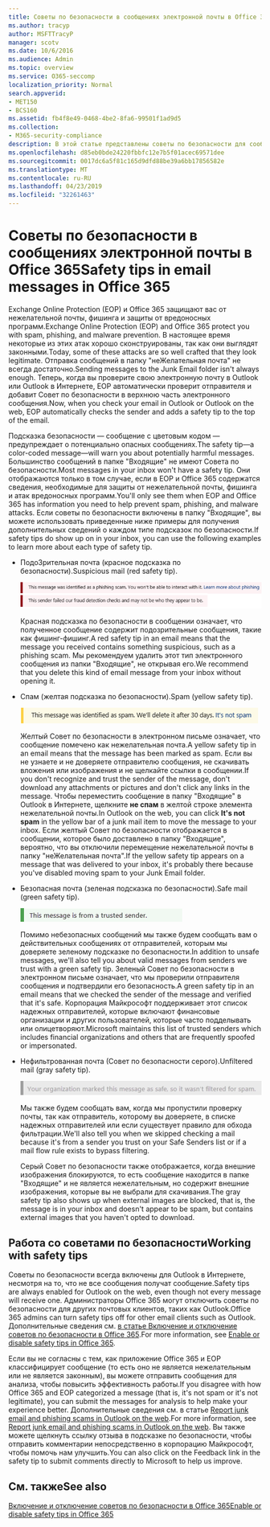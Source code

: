 ```yaml
---
title: Советы по безопасности в сообщениях электронной почты в Office 365
ms.author: tracyp
author: MSFTTracyP
manager: scotv
ms.date: 10/6/2016
ms.audience: Admin
ms.topic: overview
ms.service: O365-seccomp
localization_priority: Normal
search.appverid:
- MET150
- BCS160
ms.assetid: fb4f8e49-0468-4be2-8fa6-99501f1ad9d5
ms.collection:
- M365-security-compliance
description: В этой статье представлены советы по безопасности для сообщений электронной почты, фильтруемых фильтром нежелательной почты EOP и Office 365.
ms.openlocfilehash: d85eb0bde24220fbbfc12e7b5f01acec69571dee
ms.sourcegitcommit: 0017dc6a5f81c165d9dfd88be39a6bb17856582e
ms.translationtype: MT
ms.contentlocale: ru-RU
ms.lasthandoff: 04/23/2019
ms.locfileid: "32261463"
---
```

# <a name="safety-tips-in-email-messages-in-office-365"></a><span data-ttu-id="6c4c5-103">Советы по безопасности в сообщениях электронной почты в Office 365</span><span class="sxs-lookup"><span data-stu-id="6c4c5-103">Safety tips in email messages in Office 365</span></span>

<span data-ttu-id="6c4c5-104">Exchange Online Protection (EOP) и Office 365 защищают вас от нежелательной почты, фишинга и защиты от вредоносных программ.</span><span class="sxs-lookup"><span data-stu-id="6c4c5-104">Exchange Online Protection (EOP) and Office 365 protect you with spam, phishing, and malware prevention.</span></span> <span data-ttu-id="6c4c5-105">В настоящее время некоторые из этих атак хорошо сконструированы, так как они выглядят законными.</span><span class="sxs-lookup"><span data-stu-id="6c4c5-105">Today, some of these attacks are so well crafted that they look legitimate.</span></span> <span data-ttu-id="6c4c5-106">Отправка сообщений в папку "неЖелательная почта" не всегда достаточно.</span><span class="sxs-lookup"><span data-stu-id="6c4c5-106">Sending messages to the Junk Email folder isn't always enough.</span></span> <span data-ttu-id="6c4c5-107">Теперь, когда вы проверите свою электронную почту в Outlook или Outlook в Интернете, EOP автоматически проверит отправителя и добавит Совет по безопасности в верхнюю часть электронного сообщения.</span><span class="sxs-lookup"><span data-stu-id="6c4c5-107">Now, when you check your email in Outlook or Outlook on the web, EOP automatically checks the sender and adds a safety tip to the top of the email.</span></span> 
  
<span data-ttu-id="6c4c5-108">Подсказка безопасности — сообщение с цветовым кодом — предупреждает о потенциально опасных сообщениях.</span><span class="sxs-lookup"><span data-stu-id="6c4c5-108">The safety tip—a color-coded message—will warn you about potentially harmful messages.</span></span> <span data-ttu-id="6c4c5-109">Большинство сообщений в папке "Входящие" не имеют Совета по безопасности.</span><span class="sxs-lookup"><span data-stu-id="6c4c5-109">Most messages in your inbox won't have a safety tip.</span></span> <span data-ttu-id="6c4c5-110">Они отображаются только в том случае, если в EOP и Office 365 содержатся сведения, необходимые для защиты от нежелательной почты, фишинга и атак вредоносных программ.</span><span class="sxs-lookup"><span data-stu-id="6c4c5-110">You'll only see them when EOP and Office 365 has information you need to help prevent spam, phishing, and malware attacks.</span></span> <span data-ttu-id="6c4c5-111">Если советы по безопасности включены в папку "Входящие", вы можете использовать приведенные ниже примеры для получения дополнительных сведений о каждом типе подсказок по безопасности.</span><span class="sxs-lookup"><span data-stu-id="6c4c5-111">If safety tips do show up on in your inbox, you can use the following examples to learn more about each type of safety tip.</span></span>
  
- <span data-ttu-id="6c4c5-112">ПодоЗрительная почта (красное подсказка по безопасности).</span><span class="sxs-lookup"><span data-stu-id="6c4c5-112">Suspicious mail (red safety tip).</span></span>
    
    ![Снимок экрана, на котором показана красная подсказка по безопасности.](media/5078a0be-e556-44a1-b169-09d780d26898.png)
  
    <span data-ttu-id="6c4c5-114">Красная подсказка по безопасности в сообщении означает, что полученное сообщение содержит подозрительные сообщения, такие как фишинг-фишинг.</span><span class="sxs-lookup"><span data-stu-id="6c4c5-114">A red safety tip in an email means that the message you received contains something suspicious, such as a phishing scam.</span></span> <span data-ttu-id="6c4c5-115">Мы рекомендуем удалить этот тип электронного сообщения из папки "Входящие", не открывая его.</span><span class="sxs-lookup"><span data-stu-id="6c4c5-115">We recommend that you delete this kind of email message from your inbox without opening it.</span></span>
    
- <span data-ttu-id="6c4c5-116">Спам (желтая подсказка по безопасности).</span><span class="sxs-lookup"><span data-stu-id="6c4c5-116">Spam (yellow safety tip).</span></span>
    
    ![Снимок экрана, на котором показан желтый Совет по безопасности.](media/793c9265-ea44-48fd-a98f-804fadd4163b.png)
  
    <span data-ttu-id="6c4c5-118">Желтый Совет по безопасности в электронном письме означает, что сообщение помечено как нежелательная почта.</span><span class="sxs-lookup"><span data-stu-id="6c4c5-118">A yellow safety tip in an email means that the message has been marked as spam.</span></span> <span data-ttu-id="6c4c5-119">Если вы не узнаете и не доверяете отправителю сообщения, не скачивать вложения или изображения и не щелкайте ссылки в сообщении.</span><span class="sxs-lookup"><span data-stu-id="6c4c5-119">If you don't recognize and trust the sender of the message, don't download any attachments or pictures and don't click any links in the message.</span></span> <span data-ttu-id="6c4c5-120">Чтобы переместить сообщение в папку "Входящие" в Outlook в Интернете, щелкните **не спам** в желтой строке элемента нежелательной почты.</span><span class="sxs-lookup"><span data-stu-id="6c4c5-120">In Outlook on the web, you can click **It's not spam** in the yellow bar of a junk mail item to move the message to your inbox.</span></span> <span data-ttu-id="6c4c5-121">Если желтый Совет по безопасности отображается в сообщении, которое было доставлено в папку "Входящие", вероятно, что вы отключили перемещение нежелательной почты в папку "неЖелательная почта".</span><span class="sxs-lookup"><span data-stu-id="6c4c5-121">If the yellow safety tip appears on a message that was delivered to your inbox, it's probably there because you've disabled moving spam to your Junk Email folder.</span></span> 
    
- <span data-ttu-id="6c4c5-122">Безопасная почта (зеленая подсказка по безопасности).</span><span class="sxs-lookup"><span data-stu-id="6c4c5-122">Safe mail (green safety tip).</span></span>
    
    ![Снимок экрана, на котором показан зеленый Совет по безопасности.](media/acbc11d0-f626-4848-9fbf-66eeeda3f803.png)
  
    <span data-ttu-id="6c4c5-124">Помимо небезопасных сообщений мы также будем сообщать вам о действительных сообщениях от отправителей, которым мы доверяете зеленому подсказке по безопасности.</span><span class="sxs-lookup"><span data-stu-id="6c4c5-124">In addition to unsafe messages, we'll also tell you about valid messages from senders we trust with a green safety tip.</span></span> <span data-ttu-id="6c4c5-125">Зеленый Совет по безопасности в электронном письме означает, что мы проверили отправителя сообщения и подтвердили его безопасность.</span><span class="sxs-lookup"><span data-stu-id="6c4c5-125">A green safety tip in an email means that we checked the sender of the message and verified that it's safe.</span></span> <span data-ttu-id="6c4c5-126">Корпорация Майкрософт поддерживает этот список надежных отправителей, которые включают финансовые организации и других пользователей, которые часто подделывать или олицетворяют.</span><span class="sxs-lookup"><span data-stu-id="6c4c5-126">Microsoft maintains this list of trusted senders which includes financial organizations and others that are frequently spoofed or impersonated.</span></span>
    
- <span data-ttu-id="6c4c5-127">Нефильтрованная почта (Совет по безопасности серого).</span><span class="sxs-lookup"><span data-stu-id="6c4c5-127">Unfiltered mail (gray safety tip).</span></span>
    
    ![Снимок экрана, на котором показан серый Совет по безопасности.](media/c4d0cf8f-08e9-4c84-beee-1d9e0b022e0a.png)
  
    <span data-ttu-id="6c4c5-129">Мы также будем сообщать вам, когда мы пропустили проверку почты, так как отправитель, которому вы доверяете, в списке надежных отправителей или если существует правило для обхода фильтрации.</span><span class="sxs-lookup"><span data-stu-id="6c4c5-129">We'll also tell you when we skipped checking a mail because it's from a sender you trust on your Safe Senders list or if a mail flow rule exists to bypass filtering.</span></span> 
    
    <span data-ttu-id="6c4c5-130">Серый Совет по безопасности также отображается, когда внешние изображения блокируются, то есть сообщение находится в папке "Входящие" и не является нежелательным, но содержит внешние изображения, которые вы не выбрали для скачивания.</span><span class="sxs-lookup"><span data-stu-id="6c4c5-130">The gray safety tip also shows up when external images are blocked, that is, the message is in your inbox and doesn't appear to be spam, but contains external images that you haven't opted to download.</span></span>
    
## <a name="working-with-safety-tips"></a><span data-ttu-id="6c4c5-131">Работа со советами по безопасности</span><span class="sxs-lookup"><span data-stu-id="6c4c5-131">Working with safety tips</span></span>

<span data-ttu-id="6c4c5-132">Советы по безопасности всегда включены для Outlook в Интернете, несмотря на то, что не все сообщения получат сообщение.</span><span class="sxs-lookup"><span data-stu-id="6c4c5-132">Safety tips are always enabled for Outlook on the web, even though not every message will receive one.</span></span> <span data-ttu-id="6c4c5-133">Администраторы Office 365 могут отключить советы по безопасности для других почтовых клиентов, таких как Outlook.</span><span class="sxs-lookup"><span data-stu-id="6c4c5-133">Office 365 admins can turn safety tips off for other email clients such as Outlook.</span></span> <span data-ttu-id="6c4c5-134">Дополнительные сведения см. [в статье Включение и отключение советов по безопасности в Office 365](enable-or-disable-safety-tips.md).</span><span class="sxs-lookup"><span data-stu-id="6c4c5-134">For more information, see [Enable or disable safety tips in Office 365](enable-or-disable-safety-tips.md).</span></span>
  
<span data-ttu-id="6c4c5-135">Если вы не согласны с тем, как приложение Office 365 и EOP классифицирует сообщение (то есть оно не является нежелательным или не является законным), вы можете отправить сообщения для анализа, чтобы повысить эффективность работы.</span><span class="sxs-lookup"><span data-stu-id="6c4c5-135">If you disagree with how Office 365 and EOP categorized a message (that is, it's not spam or it's not legitimate), you can submit the messages for analysis to help make your experience better.</span></span> <span data-ttu-id="6c4c5-136">Дополнительные сведения см. в статье [Report junk email and phishing scams in Outlook on the web](https://technet.microsoft.com/library/dn594557.aspx).</span><span class="sxs-lookup"><span data-stu-id="6c4c5-136">For more information, see [Report junk email and phishing scams in Outlook on the web](https://technet.microsoft.com/library/dn594557.aspx).</span></span> <span data-ttu-id="6c4c5-137">Вы также можете щелкнуть ссылку отзыва в подсказке по безопасности, чтобы отправить комментарии непосредственно в корпорацию Майкрософт, чтобы помочь нам улучшить.</span><span class="sxs-lookup"><span data-stu-id="6c4c5-137">You can also click on the Feedback link in the safety tip to submit comments directly to Microsoft to help us improve.</span></span>
  
## <a name="see-also"></a><span data-ttu-id="6c4c5-138">См. также</span><span class="sxs-lookup"><span data-stu-id="6c4c5-138">See also</span></span>

[<span data-ttu-id="6c4c5-139">Включение и отключение советов по безопасности в Office 365</span><span class="sxs-lookup"><span data-stu-id="6c4c5-139">Enable or disable safety tips in Office 365</span></span>](enable-or-disable-safety-tips.md)

